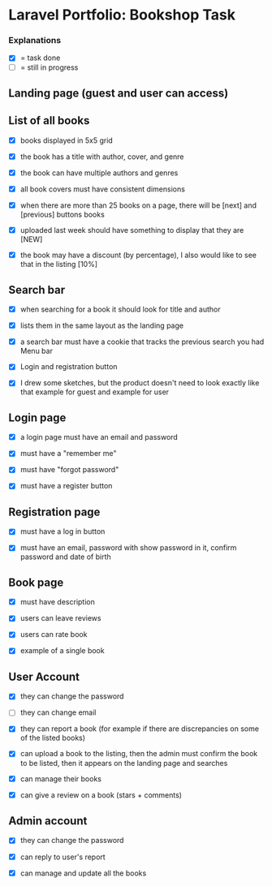 # Laravel Portfolio: Bookshop Task

### Explanations

- [x] = task done
- [ ] = still in progress

## Landing page (guest and user can access)

## List of all books

- [x] books displayed in 5x5 grid

- [x] the book has a title with author, cover, and genre

- [x] the book can have multiple authors and genres

- [x] all book covers must have consistent dimensions

- [x] when there are more than 25 books on a page, there will be [next] and [previous] buttons books
- [x] uploaded last week should have something to display that they are [NEW]

- [x] the book may have a discount (by percentage), I also would like to see that in the listing [10%]

## Search bar

- [x] when searching for a book it should look for title and author

- [x] lists them in the same layout as the landing page

- [x] a search bar must have a cookie that tracks the previous search you had Menu bar

- [x] Login and registration button

- [x] I drew some sketches, but the product doesn't need to look exactly like that example for guest and example for
  user

## Login page

- [x] a login page must have an email and password

- [x] must have a "remember me"

- [x] must have "forgot password"

- [x] must have a register button

## Registration page

- [x] must have a log in button

- [x] must have an email, password with show password in it, confirm password and date of birth

## Book page

- [x] must have description

- [x] users can leave reviews

- [x] users can rate book

- [x] example of a single book

## User Account

- [x] they can change the password

- [ ] they can change email

- [x] they can report a book (for example if there are discrepancies on some of the listed books)

- [x] can upload a book to the listing, then the admin must confirm the book to be listed, then it appears on the
  landing page and searches

- [x] can manage their books

- [x] can give a review on a book (stars + comments)

## Admin account

- [x] they can change the password

- [x] can reply to user's report

- [x] can manage and update all the books
